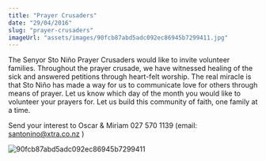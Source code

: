 ```yaml
---
title: "Prayer Crusaders"
date: "29/04/2016"
slug: "prayer-crusaders"
imageUrl: "assets/images/90fcb87abd5adc092ec86945b7299411.jpg"
---
```


The Senyor Sto Niño Prayer Crusaders would like to invite volunteer families. Throughout the prayer crusade, we have witnessed healing of the sick and answered petitions through heart-felt worship. The real miracle is that Sto Niño has made a way for us to communicate love for others through means of prayer. Let us know which day of the month you would like to volunteer your prayers for. Let us build this community of faith, one family at a time.

Send your interest to Oscar & Miriam 027 570 1139 (email: santonino@xtra.co.nz )

![90fcb87abd5adc092ec86945b7299411](https://i0.wp.com/santonino-nz.org/wp-content/uploads/2016/04/90fcb87abd5adc092ec86945b7299411.jpg?resize=500%2C726)
